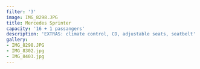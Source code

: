 ```yaml
---
filter: '3'
image: IMG_8298.JPG
title: Mercedes Sprinter
capacity: '16 + 1 passangers'
description: 'EXTRAS: climate control, CD, adjustable seats, seatbelt'
gallery:
- IMG_8298.JPG
- IMG_8302.jpg
- IMG_8403.jpg
---
```

